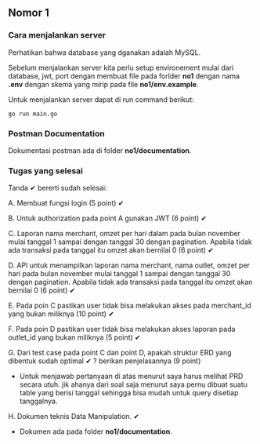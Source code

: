 ## Nomor 1

### Cara menjalankan server
Perhatikan bahwa database yang dganakan adalah MySQL. 

Sebelum menjalankan server kita perlu setup environement mulai dari database, jwt, port dengan membuat file pada forlder __no1__ dengan nama __.env__ dengan skema yang mirip pada file __no1/env.example__.

Untuk menjalankan server dapat di run command berikut:
```
go run main.go
```

### Postman Documentation
Dokumentasi postman ada di folder __no1/documentation__.

### Tugas yang selesai
Tanda ✔ bererti sudah selesai:

A. Membuat fungsi login (5 point) ✔

B. Untuk authorization pada point A gunakan JWT (6 point) ✔

C. Laporan nama merchant, omzet per hari dalam pada bulan november mulai tanggal 1
sampai dengan tanggal 30 dengan pagination. Apabila tidak ada transaksi pada tanggal itu
omzet akan bernilai 0 (6 point) ✔

D. API untuk menampilkan laporan nama merchant, nama outlet, omzet per hari pada bulan
november mulai tanggal 1 sampai dengan tanggal 30 dengan pagination. Apabila tidak ada
transaksi pada tanggal itu omzet akan bernilai 0 (6 point) ✔

E. Pada poin C pastikan user tidak bisa melakukan akses pada merchant_id yang bukan
miliknya (10 point) ✔

F. Pada poin D pastikan user tidak bisa melakukan akses laporan pada outlet_id yang bukan
miliknya (5 point) ✔

G. Dari test case pada point C dan point D, apakah struktur ERD yang dibentuk sudah optimal ✔
? berikan penjelasannya (9 point)
- Untuk menjawab pertanyaan di atas menurut saya harus melihat PRD secara utuh. jik ahanya dari soal saja menurut saya pernu dibuat suatu table yang berisi tanggal sehingga bisa mudah untuk query disetiap tanggalnya.

H. Dokumen teknis Data Manipulation. ✔
- Dokumen ada pada folder __no1/documentation__.